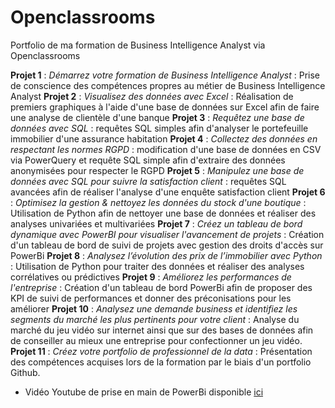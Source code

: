 # Openclassrooms
Portfolio de ma formation de Business Intelligence Analyst via Openclassrooms

**Projet 1** : *Démarrez votre formation de Business Intelligence Analyst* : Prise de conscience des compétences propres au métier de Business Intelligence Analyst
**Projet 2** : *Visualisez des données avec Excel* : Réalisation de premiers graphiques à l'aide d'une base de données sur Excel afin de faire une analyse de clientèle d'une banque
**Projet 3** : *Requêtez une base de données avec SQL* : requêtes SQL simples afin d'analyser le portefeuille immobilier d'une assurance habitation
**Projet 4** : *Collectez des données en respectant les normes RGPD* : modification d'une base de données en CSV via PowerQuery et requête SQL simple afin d'extraire des données anonymisées pour respecter le RGPD
**Projet 5** : *Manipulez une base de données avec SQL pour suivre la satisfaction client* : requêtes SQL avancées afin de réaliser l'analyse d'une enquête satisfaction client
**Projet 6** : *Optimisez la gestion & nettoyez les données du stock d'une boutique* : Utilisation de Python afin de nettoyer une base de données et réaliser des analyses univariées et multivariées
**Projet 7** : *Créez un tableau de bord dynamique avec PowerBI pour visualiser l'avancement de projets* : Création d'un tableau de bord de suivi de projets avec gestion des droits d'accès sur PowerBi
**Projet 8** : *Analysez l’évolution des prix de l’immobilier avec Python* : Utilisation de Python pour traiter des données et réaliser des analyses corrélatives ou prédictives
**Projet 9** : *Améliorez les performances de l'entreprise* : Création d'un tableau de bord PowerBi afin de proposer des KPI de suivi de performances et donner des préconisations pour les améliorer
**Projet 10** : *Analysez une demande business et identifiez les segments du marché les plus pertinents pour votre client* : Analyse du marché du jeu vidéo sur internet ainsi que sur des bases de données afin de conseiller au mieux une entreprise pour confectionner un jeu vidéo.
**Projet 11** : *Créez votre portfolio de professionnel de la data* : Présentation des compétences acquises lors de la formation par le biais d'un portfolio Github.
  - Vidéo Youtube de prise en main de PowerBi disponible [ici](https://youtu.be/z_O-ikYQHFs)

